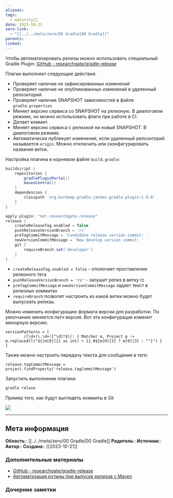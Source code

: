 ```yaml
---
aliases: 
tags:
  - maturity/🌱
date: 2023-10-21
zero-link:
  - "[[../../meta/zero/00 Gradle|00 Gradle]]"
parents: 
linked:
---
```

Чтобы автоматизировать релизы можно использовать специальный Gradle Plugin: [GitHub - researchgate/gradle-release](https://github.com/researchgate/gradle-release)

Плагин выполняет следующие действия:
- Проверяет наличие не зафиксированных изменений
- Проверяет наличие не опубликованных изменений в удаленный репозиторий
- Проверяет наличие SNAPSHOT зависимостей в файле `gradle.properties`
- Меняет версию сервиса со SNAPSHOT на релизную. В диалоговом режиме, но можно использовать флаги при работе в CI.
- Делает коммит.
- Меняет версию сервиса с релизной на новый SNAPSHOT. В диалоговом режиме.
- Автоматически публикует изменения, если удаленный репозиторий называется `origin`. Можно отключить или сконфигурировать названия веток.

Настройка плагина в корневом файле `build.gradle`:

```gradle
buildscript {  
    repositories {  
        gradlePluginPortal()  
        mavenCentral()  
    }  
    dependencies {  
        classpath 'org.kordamp.gradle:jandex-gradle-plugin:1.0.0'
    }  
}

apply plugin: "net.researchgate.release"  
release {  
    createReleaseTag.enabled = false  
    pushReleaseVersionBranch = 'rc'  
    preTagCommitMessage = 'Candidate release version commit: '  
    newVersionCommitMessage = 'New develop version commit: '  
    git {  
        requireBranch.set('developer')  
    }  
}
```

- `createReleaseTag.enabled = false` - отключает проставление релизного тега
- `pushReleaseVersionBranch = 'rc'` - запушит релиз в ветку rc
- `preTagCommitMessage` и `newVersionCommitMessage` задает текст в релизных коммитах
- `requireBranch` позволят настроить из какой ветки можно будет выпускать релизы.

Можно изменить конфигурацию формата версии для разработки. По умолчанию меняется патч версия. Вот эта конфигурация изменит минорную версию.

```
versionPatterns = [  
        /(\d+)\.\d+([^\d]*$)/: { Matcher m, Project p -> m.replaceAll("${(m[0][1] as int) + 1}.0${m[0][3] ? m[0][3] : ""}") }  
]
```

Также можно настроить передачу текста для сообщения в теге:
```
release.tagCommitMessage = project.findProperty('release.tagCommitMessage')
```

Запустить выполнение плагина:
```bash
gradle relase
```

Пример того, как будут выглядеть коммиты в Git

![](Pasted%20image%2020231021121612.png)
***
## Мета информация
**Область**:: [[../../meta/zero/00 Gradle|00 Gradle]]
**Родитель**:: 
**Источник**:: 
**Автор**:: 
**Создана**:: [[2023-10-21]]
### Дополнительные материалы
- [GitHub - researchgate/gradle-release](https://github.com/researchgate/gradle-release)
- [Автоматизация рутины при выпуске релизов с Maven](https://struchkov.dev/blog/ru/release-releases-with-maven/)
### Дочерние заметки
<!-- QueryToSerialize: LIST FROM [[]] WHERE contains(Родитель, this.file.link) or contains(parents, this.file.link) -->

